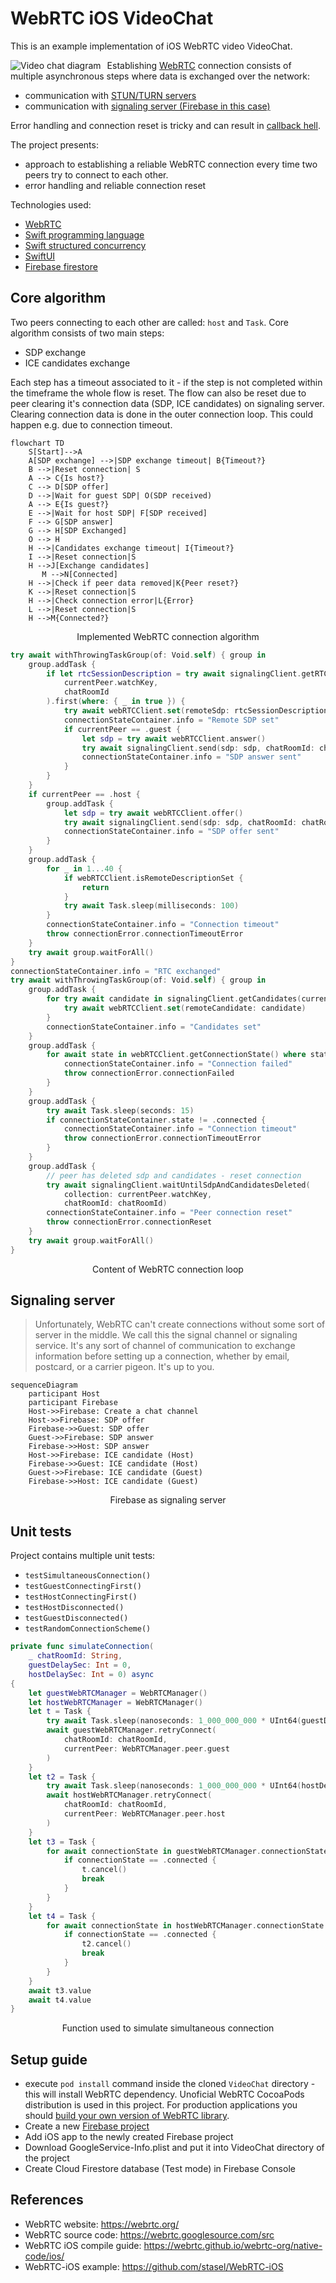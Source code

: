 # WebRTC iOS VideoChat

This is an example implementation of iOS WebRTC video VideoChat.

<img src="VideoChat_diagram.svg"
     alt="Video chat diagram"
     style="float: left; margin-right: 10px;" />

Establishing [WebRTC](https://developer.mozilla.org/en-US/docs/Web/API/WebRTC_API) connection consists of multiple asynchronous steps where data is exchanged over the network:
* communication with [STUN/TURN servers](https://developer.mozilla.org/en-US/docs/Web/API/WebRTC_API/Protocols)
* communication with [signaling server (Firebase in this case)](https://developer.mozilla.org/en-US/docs/Web/API/WebRTC_API/Connectivity#signaling)

 Error handling and connection reset is tricky and can result in [callback hell](http://callbackhell.com/).

The project presents:
* approach to establishing a reliable WebRTC connection every time two peers try to connect to each other.
* error handling and reliable connection reset

Technologies used:
* [WebRTC](https://developer.mozilla.org/en-US/docs/Web/API/WebRTC_API)
* [Swift programming language](https://docs.swift.org/swift-book/)
* [Swift structured concurrency](https://docs.swift.org/swift-book/LanguageGuide/Concurrency.html)
* [SwiftUI](https://developer.apple.com/xcode/swiftui/)
* [Firebase firestore](https://firebase.google.com/docs/firestore)

## Core algorithm

Two peers connecting to each other are called: `host` and `Task`. Core algorithm consists of two main steps:
* SDP exchange
* ICE candidates exchange

Each step has a timeout associated to it - if the step is not completed within the timeframe the whole flow is reset.
The flow can also be reset due to peer clearing it's connection data (SDP, ICE candidates) on signaling server. Clearing connection data is done in the outer connection loop. This could happen e.g. due to connection timeout.

```mermaid
flowchart TD
    S[Start]-->A
    A[SDP exchange] -->|SDP exchange timeout| B{Timeout?}
    B -->|Reset connection| S
    A --> C{Is host?}
    C --> D[SDP offer]
    D -->|Wait for guest SDP| O(SDP received)
    A --> E{Is guest?}
    E -->|Wait for host SDP| F[SDP received]
    F --> G[SDP answer]
    G --> H[SDP Exchanged]
    O --> H
    H -->|Candidates exchange timeout| I{Timeout?}
    I -->|Reset connection|S
    H -->J[Exchange candidates]
       M -->N[Connected]
    H -->|Check if peer data removed|K{Peer reset?}
    K -->|Reset connection|S
    H -->|Check connection error|L{Error}
    L -->|Reset connection|S
    H -->M{Connected?}
 ```
 <p align = "center">
 Implemented WebRTC connection algorithm
 </p>


```Swift
try await withThrowingTaskGroup(of: Void.self) { group in
    group.addTask {
        if let rtcSessionDescription = try await signalingClient.getRTCSessionDescriptions(
            currentPeer.watchKey,
            chatRoomId
        ).first(where: { _ in true }) {
            try await webRTCClient.set(remoteSdp: rtcSessionDescription)
            connectionStateContainer.info = "Remote SDP set"
            if currentPeer == .guest {
                let sdp = try await webRTCClient.answer()
                try await signalingClient.send(sdp: sdp, chatRoomId: chatRoomId, collection: currentPeer.sendKey)
                connectionStateContainer.info = "SDP answer sent"
            }
        }
    }
    if currentPeer == .host {
        group.addTask {
            let sdp = try await webRTCClient.offer()
            try await signalingClient.send(sdp: sdp, chatRoomId: chatRoomId, collection: currentPeer.sendKey)
            connectionStateContainer.info = "SDP offer sent"
        }
    }
    group.addTask {
        for _ in 1...40 {
            if webRTCClient.isRemoteDescriptionSet {
                return
            }
            try await Task.sleep(milliseconds: 100)
        }
        connectionStateContainer.info = "Connection timeout"
        throw connectionError.connectionTimeoutError
    }
    try await group.waitForAll()
}
connectionStateContainer.info = "RTC exchanged"
try await withThrowingTaskGroup(of: Void.self) { group in
    group.addTask {
        for try await candidate in signalingClient.getCandidates(currentPeer.watchKey, chatRoomId) {
            try await webRTCClient.set(remoteCandidate: candidate)
        }
        connectionStateContainer.info = "Candidates set"
    }
    group.addTask {
        for await state in webRTCClient.getConnectionState() where state == .failed {
            connectionStateContainer.info = "Connection failed"
            throw connectionError.connectionFailed
        }
    }
    group.addTask {
        try await Task.sleep(seconds: 15)
        if connectionStateContainer.state != .connected {
            connectionStateContainer.info = "Connection timeout"
            throw connectionError.connectionTimeoutError
        }
    }
    group.addTask {
        // peer has deleted sdp and candidates - reset connection
        try await signalingClient.waitUntilSdpAndCandidatesDeleted(
            collection: currentPeer.watchKey,
            chatRoomId: chatRoomId)
        connectionStateContainer.info = "Peer connection reset"
        throw connectionError.connectionReset
    }
    try await group.waitForAll()
}
```
<p align = "center">
Content of WebRTC connection loop
</p>

## Signaling server

>Unfortunately, WebRTC can't create connections without some sort of server in the middle. We call this the signal channel or signaling service. It's any sort of channel of communication to exchange information before setting up a connection, whether by email, postcard, or a carrier pigeon. It's up to you.


```mermaid
sequenceDiagram
    participant Host
    participant Firebase
    Host->>Firebase: Create a chat channel
    Host->>Firebase: SDP offer
    Firebase->>Guest: SDP offer
    Guest->>Firebase: SDP answer
    Firebase->>Host: SDP answer
    Host->>Firebase: ICE candidate (Host)
    Firebase->>Guest: ICE candidate (Host)
    Guest->>Firebase: ICE candidate (Guest)
    Firebase->>Host: ICE candidate (Guest)
```
<p align = "center">
Firebase as signaling server
</p>

## Unit tests

Project contains multiple unit tests:
* `testSimultaneousConnection()`
* `testGuestConnectingFirst()`
* `testHostConnectingFirst()`
* `testHostDisconnected()`
* `testGuestDisconnected()`
* `testRandomConnectionScheme()`

```Swift
private func simulateConnection(
    _ chatRoomId: String,
    guestDelaySec: Int = 0,
    hostDelaySec: Int = 0) async
{
    let guestWebRTCManager = WebRTCManager()
    let hostWebRTCManager = WebRTCManager()
    let t = Task {
        try await Task.sleep(nanoseconds: 1_000_000_000 * UInt64(guestDelaySec))
        await guestWebRTCManager.retryConnect(
            chatRoomId: chatRoomId,
            currentPeer: WebRTCManager.peer.guest
        )
    }
    let t2 = Task {
        try await Task.sleep(nanoseconds: 1_000_000_000 * UInt64(hostDelaySec))
        await hostWebRTCManager.retryConnect(
            chatRoomId: chatRoomId,
            currentPeer: WebRTCManager.peer.host
        )
    }
    let t3 = Task {
        for await connectionState in guestWebRTCManager.connectionState {
            if connectionState == .connected {
                t.cancel()
                break
            }
        }
    }
    let t4 = Task {
        for await connectionState in hostWebRTCManager.connectionState {
            if connectionState == .connected {
                t2.cancel()
                break
            }
        }
    }
    await t3.value
    await t4.value
}
```
<p align = "center">
Function used to simulate simultaneous connection
</p>

## Setup guide

* execute `pod install` command inside the cloned `VideoChat` directory - this will install WebRTC dependency. Unoficial WebRTC CocoaPods distribution is used in this project. For production applications you should [build your own version of WebRTC library](https://webrtc.github.io/webrtc-org/native-code/ios/).
* Create a new [Firebase project](https://firebase.google.com/)
* Add iOS app to the newly created Firebase project
* Download GoogleService-Info.plist and put it into VideoChat directory of the project
* Create Cloud Firestore database (Test mode) in Firebase Console

## References

* WebRTC website: https://webrtc.org/
* WebRTC source code: https://webrtc.googlesource.com/src
* WebRTC iOS compile guide: https://webrtc.github.io/webrtc-org/native-code/ios/
* WebRTC-iOS example: https://github.com/stasel/WebRTC-iOS   
